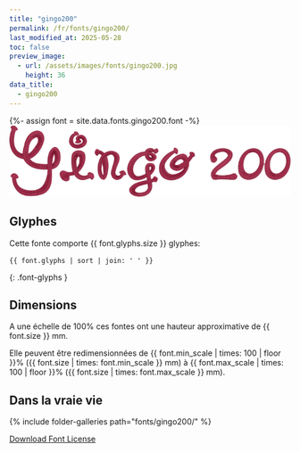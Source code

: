 ```yaml
---
title: "gingo200"
permalink: /fr/fonts/gingo200/
last_modified_at: 2025-05-28
toc: false
preview_image:
  - url: /assets/images/fonts/gingo200.jpg
    height: 36
data_title:
  - gingo200
---
```

{%- assign font = site.data.fonts.gingo200.font -%}
![gingo200](/assets/images/fonts/gingo200.png)

## Glyphes

Cette fonte comporte  {{ font.glyphs.size }} glyphes:

```
{{ font.glyphs | sort | join: ' ' }}
```
{: .font-glyphs }


## Dimensions

A une échelle de  100% ces fontes ont une hauteur approximative de  {{ font.size }} mm. 

Elle peuvent être redimensionnées de {{ font.min_scale | times: 100 | floor }}% ({{ font.size | times: font.min_scale }} mm)
à {{ font.max_scale | times: 100 | floor }}% ({{ font.size | times: font.max_scale }} mm).

## Dans la vraie vie 

{% include folder-galleries path="fonts/gingo200/" %}

[Download Font License](https://github.com/inkstitch/inkstitch/tree/main/fonts/gingo200/license)
